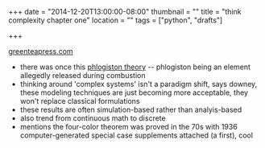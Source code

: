 +++
date = "2014-12-20T13:00:00-08:00"
thumbnail = ""
title = "think complexity chapter one"
location = ""
tags = ["python", "drafts"]

+++

[greenteapress.com](http://www.greenteapress.com/complexity/thinkcomplexity.pdf)

* there was once this [phlogiston theory](http://en.wikipedia.org/wiki/Phlogiston_theory) --
phlogiston being an element allegedly released during combustion
* thinking around 'complex systems' isn't a paradigm shift, says downey,
these modeling techniques are just becoming more acceptable, they won't replace classical formulations
* these results are often simulation-based rather than analyis-based
* also trend from continuous math to discrete
* mentions the four-color theorem was proved in the 70s
with 1936 computer-generated special case supplements attached (a first), cool
